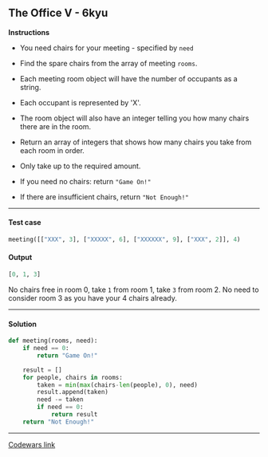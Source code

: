 ## The Office V - 6kyu

**Instructions**

- You need chairs for your meeting - specified by `need`

- Find the spare chairs from the array of meeting `rooms`.

- Each meeting room object will have the number of occupants as a string.

- Each occupant is represented by 'X'.
- The room object will also have an integer telling you how many chairs there are in the room.
- Return an array of integers that shows how many chairs you take from each room in order.
- Only take up to the required amount.

- If you need no chairs: return `"Game On!"`
- If there are insufficient chairs, return `"Not Enough!"`

---

#### Test case

```Python
meeting([["XXX", 3], ["XXXXX", 6], ["XXXXXX", 9], ["XXX", 2]], 4)
```

#### Output 
```python
[0, 1, 3]
```

No chairs free in room 0, take `1` from room 1, take `3` from room 2. No need to consider room 3 as you have your 4 chairs already.

---

#### Solution

```python
def meeting(rooms, need):
    if need == 0:
        return "Game On!"

    result = []
    for people, chairs in rooms:
        taken = min(max(chairs-len(people), 0), need)
        result.append(taken)
        need -= taken
        if need == 0:
            return result
    return "Not Enough!"
```

---


[Codewars link](https://www.codewars.com/kata/the-office-v-find-a-chair)
